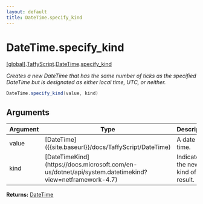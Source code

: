 ```yaml
---
layout: default
title: DateTime.specify_kind
---
```


# DateTime.specify_kind

[\[global\]]({{site.baseurl}}/docs/).[TaffyScript]({{site.baseurl}}/docs/TaffyScript/).[DateTime]({{site.baseurl}}/docs/TaffyScript/DateTime/).[specify_kind]({{site.baseurl}}/docs/TaffyScript/DateTime/specify_kind/)

_Creates a new DateTime that has the same number of ticks as the specified DateTime but is designated as either local time, UTC, or neither._

```cs
DateTime.specify_kind(value, kind)
```

## Arguments

<table>
  <col width="15%">
  <col width="15%">
  <thead>
    <tr>
      <th>Argument</th>
      <th>Type</th>
      <th>Description</th>
    </tr>
  </thead>
  <tbody>
    <tr>
      <td>value</td>
      <td>[DateTime]({{site.baseurl}}/docs/TaffyScript/DateTime)</td>
      <td>A date and time.</td>
    </tr>
    <tr>
      <td>kind</td>
      <td>[DateTimeKind](https://docs.microsoft.com/en-us/dotnet/api/system.datetimekind?view=netframework-4.7)</td>
      <td>Indicates the new kind of the result.</td>
    </tr>
  </tbody>
</table>

**Returns:** [DateTime]({{site.baseurl}}/docs/TaffyScript/DateTime)
